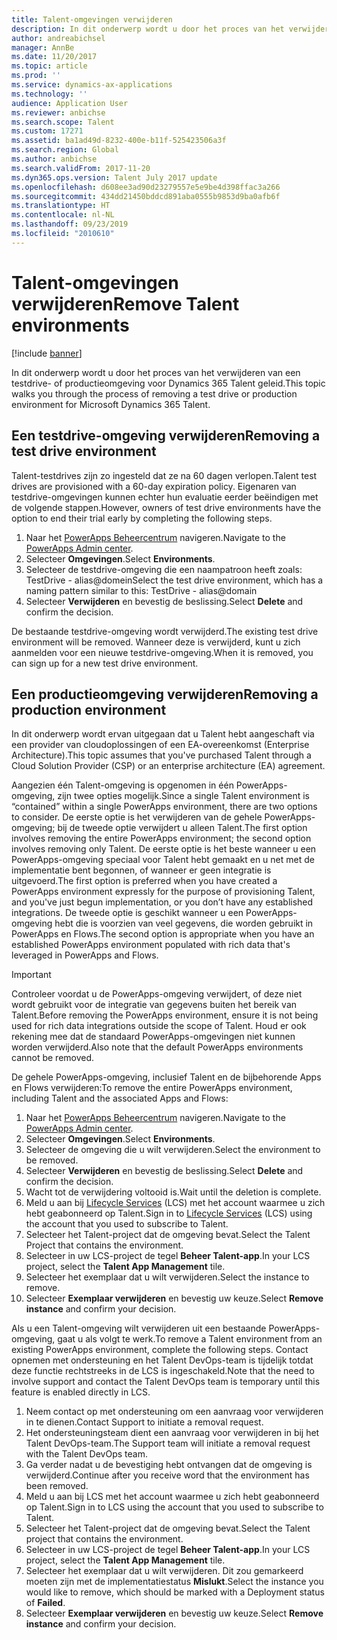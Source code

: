```yaml
---
title: Talent-omgevingen verwijderen
description: In dit onderwerp wordt u door het proces van het verwijderen van een testdrive- of productieomgeving voor Dynamics 365 Talent geleid.
author: andreabichsel
manager: AnnBe
ms.date: 11/20/2017
ms.topic: article
ms.prod: ''
ms.service: dynamics-ax-applications
ms.technology: ''
audience: Application User
ms.reviewer: anbichse
ms.search.scope: Talent
ms.custom: 17271
ms.assetid: ba1ad49d-8232-400e-b11f-525423506a3f
ms.search.region: Global
ms.author: anbichse
ms.search.validFrom: 2017-11-20
ms.dyn365.ops.version: Talent July 2017 update
ms.openlocfilehash: d608ee3ad90d23279557e5e9be4d398ffac3a266
ms.sourcegitcommit: 434dd21450bddcd891aba0555b9853d9ba0afb6f
ms.translationtype: HT
ms.contentlocale: nl-NL
ms.lasthandoff: 09/23/2019
ms.locfileid: "2010610"
---
```

# <a name="remove-talent-environments"></a><span data-ttu-id="11661-103">Talent-omgevingen verwijderen</span><span class="sxs-lookup"><span data-stu-id="11661-103">Remove Talent environments</span></span>

[!include [banner](includes/banner.md)]

<span data-ttu-id="11661-104">In dit onderwerp wordt u door het proces van het verwijderen van een testdrive- of productieomgeving voor Dynamics 365 Talent geleid.</span><span class="sxs-lookup"><span data-stu-id="11661-104">This topic walks you through the process of removing a test drive or production environment for Microsoft Dynamics 365 Talent.</span></span>

## <a name="removing-a-test-drive-environment"></a><span data-ttu-id="11661-105">Een testdrive-omgeving verwijderen</span><span class="sxs-lookup"><span data-stu-id="11661-105">Removing a test drive environment</span></span>

<span data-ttu-id="11661-106">Talent-testdrives zijn zo ingesteld dat ze na 60 dagen verlopen.</span><span class="sxs-lookup"><span data-stu-id="11661-106">Talent test drives are provisioned with a 60-day expiration policy.</span></span> <span data-ttu-id="11661-107">Eigenaren van testdrive-omgevingen kunnen echter hun evaluatie eerder beëindigen met de volgende stappen.</span><span class="sxs-lookup"><span data-stu-id="11661-107">However, owners of test drive environments have the option to end their trial early by completing the following steps.</span></span> 

1. <span data-ttu-id="11661-108">Naar het [PowerApps Beheercentrum](https://admin.businessplatform.microsoft.com/) navigeren.</span><span class="sxs-lookup"><span data-stu-id="11661-108">Navigate to the [PowerApps Admin center](https://admin.businessplatform.microsoft.com/).</span></span>
2. <span data-ttu-id="11661-109">Selecteer **Omgevingen**.</span><span class="sxs-lookup"><span data-stu-id="11661-109">Select **Environments**.</span></span>
3. <span data-ttu-id="11661-110">Selecteer de testdrive-omgeving die een naampatroon heeft zoals: TestDrive - alias@domein</span><span class="sxs-lookup"><span data-stu-id="11661-110">Select the test drive environment, which has a naming pattern similar to this: TestDrive - alias@domain</span></span>
4. <span data-ttu-id="11661-111">Selecteer **Verwijderen** en bevestig de beslissing.</span><span class="sxs-lookup"><span data-stu-id="11661-111">Select **Delete** and confirm the decision.</span></span> 

<span data-ttu-id="11661-112">De bestaande testdrive-omgeving wordt verwijderd.</span><span class="sxs-lookup"><span data-stu-id="11661-112">The existing test drive environment will be removed.</span></span> <span data-ttu-id="11661-113">Wanneer deze is verwijderd, kunt u zich aanmelden voor een nieuwe testdrive-omgeving.</span><span class="sxs-lookup"><span data-stu-id="11661-113">When it is removed, you can sign up for a new test drive environment.</span></span> 

## <a name="removing-a-production-environment"></a><span data-ttu-id="11661-114">Een productieomgeving verwijderen</span><span class="sxs-lookup"><span data-stu-id="11661-114">Removing a production environment</span></span>

<span data-ttu-id="11661-115">In dit onderwerp wordt ervan uitgegaan dat u Talent hebt aangeschaft via een provider van cloudoplossingen of een EA-overeenkomst (Enterprise Architecture).</span><span class="sxs-lookup"><span data-stu-id="11661-115">This topic assumes that you've purchased Talent through a Cloud Solution Provider (CSP) or an enterprise architecture (EA) agreement.</span></span> 

<span data-ttu-id="11661-116">Aangezien één Talent-omgeving is opgenomen in één PowerApps-omgeving, zijn twee opties mogelijk.</span><span class="sxs-lookup"><span data-stu-id="11661-116">Since a single Talent environment is “contained” within a single PowerApps environment, there are two options to consider.</span></span> <span data-ttu-id="11661-117">De eerste optie is het verwijderen van de gehele PowerApps-omgeving; bij de tweede optie verwijdert u alleen Talent.</span><span class="sxs-lookup"><span data-stu-id="11661-117">The first option involves removing the entire PowerApps environment; the second option involves removing only Talent.</span></span> <span data-ttu-id="11661-118">De eerste optie is het beste wanneer u een PowerApps-omgeving speciaal voor Talent hebt gemaakt en u net met de implementatie bent begonnen, of wanneer er geen integratie is uitgevoerd.</span><span class="sxs-lookup"><span data-stu-id="11661-118">The first option is preferred when you have created a PowerApps environment expressly for the purpose of provisioning Talent, and you've just begun implementation, or you don’t have any established integrations.</span></span> <span data-ttu-id="11661-119">De tweede optie is geschikt wanneer u een PowerApps-omgeving hebt die is voorzien van veel gegevens, die worden gebruikt in PowerApps en Flows.</span><span class="sxs-lookup"><span data-stu-id="11661-119">The second option is appropriate when you have an established PowerApps environment populated with rich data that's leveraged in PowerApps and Flows.</span></span>

> [!Important]
> <span data-ttu-id="11661-120">Controleer voordat u de PowerApps-omgeving verwijdert, of deze niet wordt gebruikt voor de integratie van gegevens buiten het bereik van Talent.</span><span class="sxs-lookup"><span data-stu-id="11661-120">Before removing the PowerApps environment, ensure it is not being used for rich data integrations outside the scope of Talent.</span></span> <span data-ttu-id="11661-121">Houd er ook rekening mee dat de standaard PowerApps-omgevingen niet kunnen worden verwijderd.</span><span class="sxs-lookup"><span data-stu-id="11661-121">Also note that the default PowerApps environments cannot be removed.</span></span> 

<span data-ttu-id="11661-122">De gehele PowerApps-omgeving, inclusief Talent en de bijbehorende Apps en Flows verwijderen:</span><span class="sxs-lookup"><span data-stu-id="11661-122">To remove the entire PowerApps environment, including Talent and the associated Apps and Flows:</span></span>

1. <span data-ttu-id="11661-123">Naar het [PowerApps Beheercentrum](https://admin.businessplatform.microsoft.com/) navigeren.</span><span class="sxs-lookup"><span data-stu-id="11661-123">Navigate to the [PowerApps Admin center](https://admin.businessplatform.microsoft.com/).</span></span>
2. <span data-ttu-id="11661-124">Selecteer **Omgevingen**.</span><span class="sxs-lookup"><span data-stu-id="11661-124">Select **Environments**.</span></span>
3. <span data-ttu-id="11661-125">Selecteer de omgeving die u wilt verwijderen.</span><span class="sxs-lookup"><span data-stu-id="11661-125">Select the environment to be removed.</span></span>
4. <span data-ttu-id="11661-126">Selecteer **Verwijderen** en bevestig de beslissing.</span><span class="sxs-lookup"><span data-stu-id="11661-126">Select **Delete** and confirm the decision.</span></span> 
5. <span data-ttu-id="11661-127">Wacht tot de verwijdering voltooid is.</span><span class="sxs-lookup"><span data-stu-id="11661-127">Wait until the deletion is complete.</span></span>
6. <span data-ttu-id="11661-128">Meld u aan bij [Lifecycle Services](https://lcs.dynamics.com/Logon/Index) (LCS) met het account waarmee u zich hebt geabonneerd op Talent.</span><span class="sxs-lookup"><span data-stu-id="11661-128">Sign in to [Lifecycle Services](https://lcs.dynamics.com/Logon/Index) (LCS) using the account that you used to subscribe to Talent.</span></span> 
7. <span data-ttu-id="11661-129">Selecteer het Talent-project dat de omgeving bevat.</span><span class="sxs-lookup"><span data-stu-id="11661-129">Select the Talent Project that contains the environment.</span></span> 
8. <span data-ttu-id="11661-130">Selecteer in uw LCS-project de tegel **Beheer Talent-app**.</span><span class="sxs-lookup"><span data-stu-id="11661-130">In your LCS project, select the **Talent App Management** tile.</span></span> 
9. <span data-ttu-id="11661-131">Selecteer het exemplaar dat u wilt verwijderen.</span><span class="sxs-lookup"><span data-stu-id="11661-131">Select the instance to remove.</span></span> 
10. <span data-ttu-id="11661-132">Selecteer **Exemplaar verwijderen** en bevestig uw keuze.</span><span class="sxs-lookup"><span data-stu-id="11661-132">Select **Remove instance** and confirm your decision.</span></span>  

<span data-ttu-id="11661-133">Als u een Talent-omgeving wilt verwijderen uit een bestaande PowerApps-omgeving, gaat u als volgt te werk.</span><span class="sxs-lookup"><span data-stu-id="11661-133">To remove a Talent environment from an existing PowerApps environment, complete the following steps.</span></span> <span data-ttu-id="11661-134">Contact opnemen met ondersteuning en het Talent DevOps-team is tijdelijk totdat deze functie rechtstreeks in de LCS is ingeschakeld.</span><span class="sxs-lookup"><span data-stu-id="11661-134">Note that the need to involve support and contact the Talent DevOps team is temporary until this feature is enabled directly in LCS.</span></span>

1. <span data-ttu-id="11661-135">Neem contact op met ondersteuning om een aanvraag voor verwijderen in te dienen.</span><span class="sxs-lookup"><span data-stu-id="11661-135">Contact Support to initiate a removal request.</span></span>
2. <span data-ttu-id="11661-136">Het ondersteuningsteam dient een aanvraag voor verwijderen in bij het Talent DevOps-team.</span><span class="sxs-lookup"><span data-stu-id="11661-136">The Support team will initiate a removal request with the Talent DevOps team.</span></span> 
3. <span data-ttu-id="11661-137">Ga verder nadat u de bevestiging hebt ontvangen dat de omgeving is verwijderd.</span><span class="sxs-lookup"><span data-stu-id="11661-137">Continue after you receive word that the environment has been removed.</span></span>
4.  <span data-ttu-id="11661-138">Meld u aan bij LCS met het account waarmee u zich hebt geabonneerd op Talent.</span><span class="sxs-lookup"><span data-stu-id="11661-138">Sign in to LCS using the account that you used to subscribe to Talent.</span></span> 
5. <span data-ttu-id="11661-139">Selecteer het Talent-project dat de omgeving bevat.</span><span class="sxs-lookup"><span data-stu-id="11661-139">Select the Talent project that contains the environment.</span></span> 
6. <span data-ttu-id="11661-140">Selecteer in uw LCS-project de tegel **Beheer Talent-app**.</span><span class="sxs-lookup"><span data-stu-id="11661-140">In your LCS project, select the **Talent App Management** tile.</span></span> 
7. <span data-ttu-id="11661-141">Selecteer het exemplaar dat u wilt verwijderen. Dit zou gemarkeerd moeten zijn met de implementatiestatus **Mislukt**.</span><span class="sxs-lookup"><span data-stu-id="11661-141">Select the instance you would like to remove, which should be marked with a Deployment status of **Failed**.</span></span>
8. <span data-ttu-id="11661-142">Selecteer **Exemplaar verwijderen** en bevestig uw keuze.</span><span class="sxs-lookup"><span data-stu-id="11661-142">Select **Remove instance** and confirm your decision.</span></span> 

